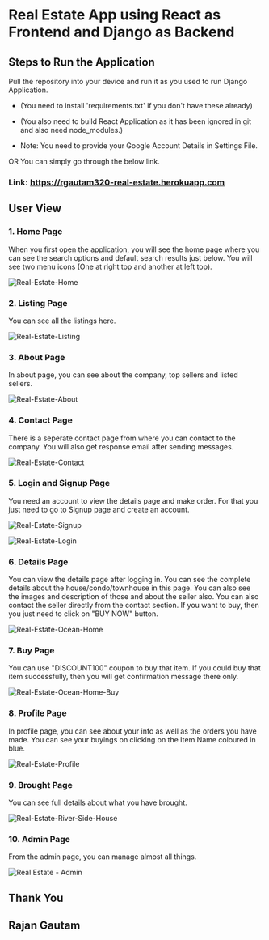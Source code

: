 # Real Estate App using React as Frontend and Django as Backend

## Steps to Run the Application

Pull the repository into your device and run it as you used to run Django Application.

-   (You need to install 'requirements.txt' if you don't have these already)

-   (You also need to build React Application as it has been ignored in git and also need node_modules.)

-   Note: You need to provide your Google Account Details in Settings File.

OR You can simply go through the below link.

### Link: https://rgautam320-real-estate.herokuapp.com

## User View

### 1. Home Page

When you first open the application, you will see the home page where you can see the search options and default search results just below. You will see two menu icons (One at right top and another at left top).

![Real-Estate-Home](https://user-images.githubusercontent.com/71542496/126948127-24f67fa6-ff8e-4055-9ad3-3d92c893b247.png)

### 2. Listing Page

You can see all the listings here.

![Real-Estate-Listing](https://user-images.githubusercontent.com/71542496/126948475-2692512c-714b-470f-8f02-7f8256e449b7.png)

### 3. About Page

In about page, you can see about the company, top sellers and listed sellers.

![Real-Estate-About](https://user-images.githubusercontent.com/71542496/126949090-f83bf783-1330-4e0c-96b9-8e37a2af0c87.png)

### 4. Contact Page

There is a seperate contact page from where you can contact to the company. You will also get response email after sending messages.

![Real-Estate-Contact](https://user-images.githubusercontent.com/71542496/126949256-9adc748c-5cbc-435e-8b5d-f2839295b35a.png)

### 5. Login and Signup Page

You need an account to view the details page and make order. For that you just need to go to Signup page and create an account.

![Real-Estate-Signup](https://user-images.githubusercontent.com/71542496/126949535-ab52f3cc-808a-4d50-91cf-2d1392a0f922.png)

![Real-Estate-Login](https://user-images.githubusercontent.com/71542496/126949599-60a26190-55d2-4110-aeb2-15ca19b34f07.png)

### 6. Details Page

You can view the details page after logging in. You can see the complete details about the house/condo/townhouse in this page. You can also see the images and description of those and about the seller also. You can also contact the seller directly from the contact section.
If you want to buy, then you just need to click on "BUY NOW" button.

![Real-Estate-Ocean-Home](https://user-images.githubusercontent.com/71542496/126949836-3075241c-b9fe-475c-9ad1-776f18642921.png)

### 7. Buy Page

You can use "DISCOUNT100" coupon to buy that item. If you could buy that item successfully, then you will get confirmation message there only.

![Real-Estate-Ocean-Home-Buy](https://user-images.githubusercontent.com/71542496/126950250-fe9191b6-a37d-4772-acc3-6a62bef1301a.png)

### 8. Profile Page

In profile page, you can see about your info as well as the orders you have made. You can see your buyings on clicking on the Item Name coloured in blue.

![Real-Estate-Profile](https://user-images.githubusercontent.com/71542496/126950607-61d81403-7579-442e-b8e1-1d7a94190bd2.png)

### 9. Brought Page

You can see full details about what you have brought.

![Real-Estate-River-Side-House](https://user-images.githubusercontent.com/71542496/126950796-a1698fdb-b48b-418d-aaea-91cc8dc77fbf.png)

### 10. Admin Page

From the admin page, you can manage almost all things.

![Real Estate - Admin](https://user-images.githubusercontent.com/71542496/126960020-9c794376-fba4-4a5f-8bb4-1e47a263dcbb.png)

## Thank You

## Rajan Gautam
